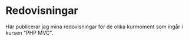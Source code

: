 Redovisningar
============
Här publicerar jag mina redovisningar för de olika kurmoment som ingår i kursen "PHP MVC".